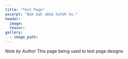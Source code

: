 ```yaml
---
title: "Test Page"
excerpt: "Bah bah abha hshdh hs."
header:
  image: 
  teaser: 
gallery:
  - image_path: 
---
```


*Note by Author* This page being used to test page designs
